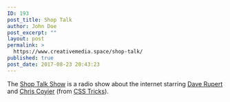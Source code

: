 ```yaml
---
ID: 193
post_title: Shop Talk
author: John Doe
post_excerpt: ""
layout: post
permalink: >
  https://www.creativemedia.space/shop-talk/
published: true
post_date: 2017-08-23 20:43:23
---
```

The <a href="http://shoptalkshow.com/">Shop Talk Show</a> is a radio show about the internet starring <a href="http://daverupert.com/">Dave Rupert </a>and <a href="https://chriscoyier.net/">Chris Coyier</a> (from <a href="https://css-tricks.com/">CSS Tricks</a>).